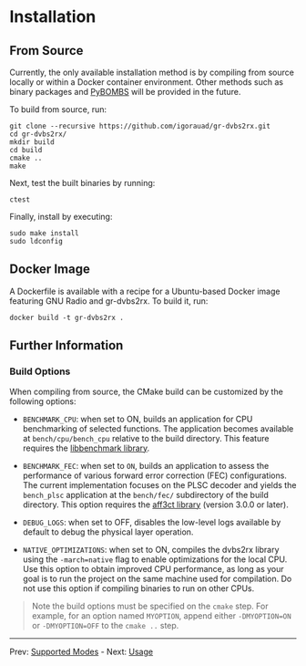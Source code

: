 # Installation

## From Source

Currently, the only available installation method is by compiling from source
locally or within a Docker container environment. Other methods such as binary
packages and
[PyBOMBS](https://www.gnuradio.org/blog/2016-06-19-pybombs-the-what-the-how-and-the-why/)
will be provided in the future.

To build from source, run:
```
git clone --recursive https://github.com/igorauad/gr-dvbs2rx.git
cd gr-dvbs2rx/
mkdir build
cd build
cmake ..
make
```

Next, test the built binaries by running:
```
ctest
```

Finally, install by executing:
```
sudo make install
sudo ldconfig
```
## Docker Image

A Dockerfile is available with a recipe for a Ubuntu-based Docker image
featuring GNU Radio and gr-dvbs2rx. To build it, run:

```
docker build -t gr-dvbs2rx .
```

## Further Information

### Build Options

When compiling from source, the CMake build can be customized by the following
options:

- `BENCHMARK_CPU`: when set to ON, builds an application for CPU benchmarking of
  selected functions. The application becomes available at `bench/cpu/bench_cpu`
  relative to the build directory. This feature requires the [libbenchmark
  library](https://github.com/google/benchmark).

- `BENCHMARK_FEC`: when set to `ON`, builds an application to assess the
  performance of various forward error correction (FEC) configurations. The
  current implementation focuses on the PLSC decoder and yields the `bench_plsc`
  application at the `bench/fec/` subdirectory of the build directory. This
  option requires the [aff3ct library](http://aff3ct.github.io) (version 3.0.0
  or later).

- `DEBUG_LOGS`: when set to OFF, disables the low-level logs available by
  default to debug the physical layer operation.

- `NATIVE_OPTIMIZATIONS`: when set to ON, compiles the dvbs2rx library using the
  `-march=native` flag to enable optimizations for the local CPU. Use this
  option to obtain improved CPU performance, as long as your goal is to run the
  project on the same machine used for compilation. Do not use this option if
  compiling binaries to run on other CPUs.

> Note the build options must be specified on the `cmake` step. For example, for
> an option named `MYOPTION`, append either `-DMYOPTION=ON` or `-DMYOPTION=OFF`
> to the `cmake ..` step.

---
Prev: [Supported Modes](support.md)  -  Next: [Usage](usage.md)